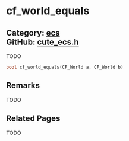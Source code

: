[](../header.md ':include')

# cf_world_equals

Category: [ecs](/api_reference?id=ecs)  
GitHub: [cute_ecs.h](https://github.com/RandyGaul/cute_framework/blob/master/include/cute_ecs.h)  
---

TODO

```cpp
bool cf_world_equals(CF_World a, CF_World b)
```

## Remarks

TODO

## Related Pages

TODO  
